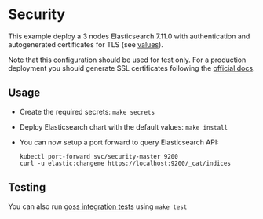 # Security

This example deploy a 3 nodes Elasticsearch 7.11.0 with authentication and
autogenerated certificates for TLS (see [values][]).

Note that this configuration should be used for test only. For a production
deployment you should generate SSL certificates following the [official docs][].

## Usage

* Create the required secrets: `make secrets`

* Deploy Elasticsearch chart with the default values: `make install`

* You can now setup a port forward to query Elasticsearch API:

  ```
  kubectl port-forward svc/security-master 9200
  curl -u elastic:changeme https://localhost:9200/_cat/indices
  ```

## Testing

You can also run [goss integration tests][] using `make test`


[goss integration tests]: https://github.com/elastic/helm-charts/tree/7.11/elasticsearch/examples/security/test/goss.yaml
[official docs]: https://www.elastic.co/guide/en/elasticsearch/reference/7.11/configuring-tls.html#node-certificates
[values]: https://github.com/elastic/helm-charts/tree/7.11/elasticsearch/examples/security/values.yaml
